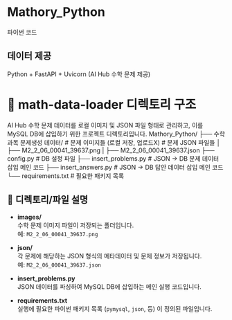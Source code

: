 # Mathory_Python
파이썬 코드

## 데이터 제공
Python + FastAPI + Uvicorn (AI Hub 수학 문제 제공)

# 📂 math-data-loader 디렉토리 구조

AI Hub 수학 문제 데이터를 로컬 이미지 및 JSON 파일 형태로 관리하고, 이를 MySQL DB에 삽입하기 위한 프로젝트 디렉토리입니다.
Mathory_Python/
├── 수학 과목 문제생성 데이터/                    # 문제 이미지들 (로컬 저장, 업로드X) # 문제 JSON 파일들
│   ├── M2_2_06_00041_39637.png
|   ├── M2_2_06_00041_39637.json
├── config.py                  # DB 설정 파일
├── insert_problems.py         # JSON → DB 문제 데이터 삽입 메인 코드
├── insert_answers.py         # JSON → DB 답안 데이터 삽입 메인 코드
└── requirements.txt           # 필요한 패키지 목록


## 📁 디렉토리/파일 설명

- **images/**  
  수학 문제 이미지 파일이 저장되는 폴더입니다.  
  예: `M2_2_06_00041_39637.png`

- **json/**  
  각 문제에 해당하는 JSON 형식의 메타데이터 및 문제 정보가 저장됩니다.  
  예: `M2_2_06_00041_39637.json`

- **insert_problems.py**  
  JSON 데이터를 파싱하여 MySQL DB에 삽입하는 메인 실행 코드입니다.

- **requirements.txt**  
  실행에 필요한 파이썬 패키지 목록 (`pymysql`, `json`, 등) 이 정의된 파일입니다.

